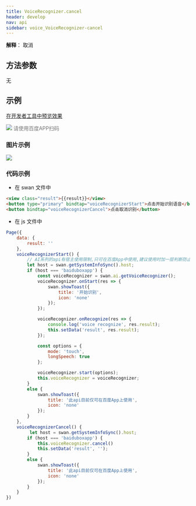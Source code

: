 ```yaml
---
title: VoiceRecognizer.cancel
header: develop
nav: api
sidebar: voice_VoiceRecognizer-cancel
---
```


**解释**： 取消
 
## 方法参数

无

## 示例

 
<a href="swanide://fragment/98f0e3af32eb5fbc80fb451d93abf2f51581342064706" title="在开发者工具中预览效果" target="_self">在开发者工具中预览效果</a>

<div class='scan-code-container'>
    <img src="https://b.bdstatic.com/miniapp/assets/images/doc_demo/fragment_VoiceRecognizerCancel.png" class="demo-qrcode-image" />
    <font color=#777 12px>请使用百度APP扫码</font>
</div>


### 图片示例 

<div class="m-doc-custom-examples">
    <div class="m-doc-custom-examples-correct">
        <img src="https://b.bdstatic.com/miniapp/images/VoiceRecognizerCancel.gif">
    </div>
    <div class="m-doc-custom-examples-correct">
        <img src=" ">
    </div>
    <div class="m-doc-custom-examples-correct">
        <img src=" ">
    </div>     
</div>

### 代码示例 



* 在 swan 文件中

```html
<view class="result">{{result}}</view>
<button type="primary" bindtap="voiceRecognizerStart">点击开始识别语音</button>
<button bindtap="voiceRecognizerCancel">点击取消识别</button>
```
* 在 js 文件中

```js
Page({
    data: {
        result: ''
    },
    voiceRecognizerStart() {
        // AI系列的api有宿主使用限制,只可在百度App中使用,建议使用时加一层判断防止代码报未知错误
        let host = swan.getSystemInfoSync().host;
        if (host === 'baiduboxapp') {
            const voiceRecognizer = swan.ai.getVoiceRecognizer();
            voiceRecognizer.onStart(res => {
                swan.showToast({
                    title: '开始识别',
                    icon: 'none'
                });
            });

            voiceRecognizer.onRecognize(res => {
                console.log('voice recognize', res.result);
                this.setData('result', res.result);
            });

            const options = {
                mode: 'touch',
                longSpeech: true
            };

            voiceRecognizer.start(options);
            this.voiceRecognizer = voiceRecognizer;
        }
        else {
            swan.showToast({
                title: '此api目前仅可在百度App上使用',
                icon: 'none'
            });
        }
    },
    voiceRecognizerCancel() {
         let host = swan.getSystemInfoSync().host;
        if (host === 'baiduboxapp') {
            this.voiceRecognizer.cancel()
            this.setData('result', '');
        }
        else {
            swan.showToast({
                title: '此api目前仅可在百度App上使用',
                icon: 'none'
            });
        }
    }
})
```